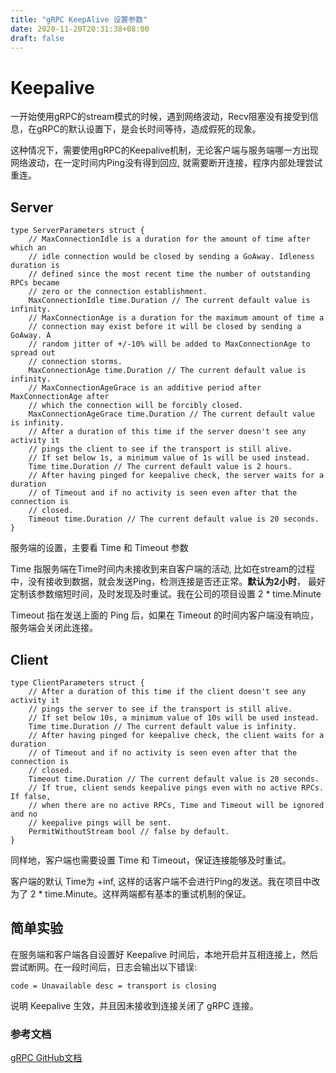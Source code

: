 ```yaml
---
title: "gRPC KeepAlive 设置参数"
date: 2020-11-20T20:31:38+08:00
draft: false
---
```


# Keepalive

一开始使用gRPC的stream模式的时候，遇到网络波动，Recv阻塞没有接受到信息，在gRPC的默认设置下，是会长时间等待，造成假死的现象。

这种情况下，需要使用gRPC的Keepalive机制，无论客户端与服务端哪一方出现网络波动，在一定时间内Ping没有得到回应, 就需要断开连接，程序内部处理尝试重连。

## Server

```golang
type ServerParameters struct {
    // MaxConnectionIdle is a duration for the amount of time after which an
    // idle connection would be closed by sending a GoAway. Idleness duration is
    // defined since the most recent time the number of outstanding RPCs became
    // zero or the connection establishment.
    MaxConnectionIdle time.Duration // The current default value is infinity.
    // MaxConnectionAge is a duration for the maximum amount of time a
    // connection may exist before it will be closed by sending a GoAway. A
    // random jitter of +/-10% will be added to MaxConnectionAge to spread out
    // connection storms.
    MaxConnectionAge time.Duration // The current default value is infinity.
    // MaxConnectionAgeGrace is an additive period after MaxConnectionAge after
    // which the connection will be forcibly closed.
    MaxConnectionAgeGrace time.Duration // The current default value is infinity.
    // After a duration of this time if the server doesn't see any activity it
    // pings the client to see if the transport is still alive.
    // If set below 1s, a minimum value of 1s will be used instead.
    Time time.Duration // The current default value is 2 hours.
    // After having pinged for keepalive check, the server waits for a duration
    // of Timeout and if no activity is seen even after that the connection is
    // closed.
    Timeout time.Duration // The current default value is 20 seconds.
}
```

服务端的设置，主要看 Time 和 Timeout 参数

Time 指服务端在Time时间内未接收到来自客户端的活动, 比如在stream的过程中，没有接收到数据，就会发送Ping，检测连接是否还正常。**默认为2小时**， 最好定制该参数缩短时间，及时发现及时重试。我在公司的项目设置 2 * time.Minute

Timeout 指在发送上面的 Ping 后，如果在 Timeout 的时间内客户端没有响应，服务端会关闭此连接。

## Client

```golang
type ClientParameters struct {
    // After a duration of this time if the client doesn't see any activity it
    // pings the server to see if the transport is still alive.
    // If set below 10s, a minimum value of 10s will be used instead.
    Time time.Duration // The current default value is infinity.
    // After having pinged for keepalive check, the client waits for a duration
    // of Timeout and if no activity is seen even after that the connection is
    // closed.
    Timeout time.Duration // The current default value is 20 seconds.
    // If true, client sends keepalive pings even with no active RPCs. If false,
    // when there are no active RPCs, Time and Timeout will be ignored and no
    // keepalive pings will be sent.
    PermitWithoutStream bool // false by default.
}
```

同样地，客户端也需要设置 Time 和 Timeout，保证连接能够及时重试。

客户端的默认 Time为 +inf, 这样的话客户端不会进行Ping的发送。我在项目中改为了 2 * time.Minute。这样两端都有基本的重试机制的保证。


## 简单实验

在服务端和客户端各自设置好 Keepalive 时间后，本地开启并互相连接上，然后尝试断网。在一段时间后，日志会输出以下错误:

```plain
code = Unavailable desc = transport is closing
```

说明 Keepalive 生效，并且因未接收到连接关闭了 gRPC 连接。

### 参考文档
[gRPC GitHub文档](https://github.com/grpc/grpc-go/blob/master/Documentation/keepalive.md)